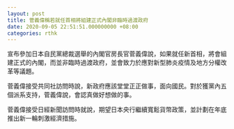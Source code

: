 ```yaml
---
layout: post
title: 菅義偉稱若就任首相將組建正式內閣非臨時過渡政府
date: 2020-09-05 22:51:51.000000000 +08:00
categories: rthk
---
```


宣布參加日本自民黨總裁選舉的內閣官房長官菅義偉說，如果就任新首相，將會組建正式的內閣，而並非臨時過渡政府，並會致力於應對新型肺炎疫情及地方分權改革等議題。

菅義偉接受共同社訪問時說，新政府應該堂堂正正做事，面向國民。對於獲黨內五個派系支持，菅義偉說，會認真做好想做的事。

菅義偉接受日經新聞訪問時就說，期望日本央行繼續寬鬆貨幣政策，並計劃在年底推出新一輪刺激經濟措施。
